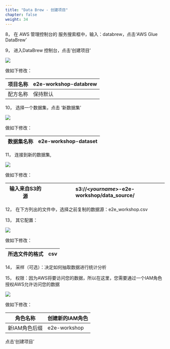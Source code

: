 ```yaml
---
title: "Data Brew - 创建项目"
chapter: false
weight: 34
---
```


8， 在 AWS 管理控制台的 服务搜索框中，输入：databrew，点击‘AWS Glue DataBrew’

9， 进入DataBrew 控制台，点击’创建项目’

![](/images/LakeHouse/3_1_0_brew_create_project.png)

做如下修改：

| 项目名称 | e2e-workshop-databrew |
| -------- | --------------------- |
| 配方名称 | 保持默认              |

10， 选择一个数据集，点击 ‘新数据集’

![](/images/LakeHouse/3_1_1_brew_dataset.png)

做如下修改：

| 数据集名称 | e2e-workshop-dataset |
| ---------- | -------------------- |

11， 连接到新的数据集,

![](/images/LakeHouse/3_1_2_brew_dataset_source.png)

做如下修改：

| 输入来自S3的源 | s3://<*yourname*>-e2e-workshop/data_source/ |
| -------------- | ------------------------------------------- |

12， 在下方列出的文件中，选择之前复制的数据源：e2e_workshop.csv

13， 其它配置：

![](/images/LakeHouse/3_1_3_brew_dataset_csv.png)

做如下修改：

| 所选文件的格式 | csv  |
| -------------- | ---- |

14， 采样（可选）：决定如何抽取数据进行统计分析

15， 权限：因为AWS将要访问您的数据，所以在这里，您需要通过一个IAM角色授权AWS允许访问您的数据

![](/images/LakeHouse/3_1_4_brew_iam.png)

做如下修改：

| 角色名称      | 创建新的IAM角色 |
| ------------- | --------------- |
| 新IAM角色后缀 | e2e-workshop    |

点击‘创建项目’
